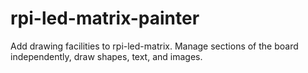 # rpi-led-matrix-painter
Add drawing facilities to rpi-led-matrix.  Manage sections of the board independently, draw shapes, text, and images.
